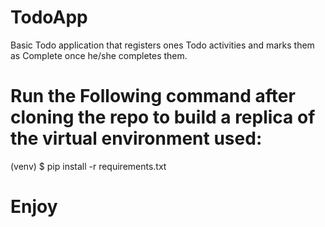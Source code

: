 # TodoApp
  Basic Todo application that registers ones Todo activities and marks them as Complete once he/she completes them. 

# Run the Following command after cloning the repo to build a replica of the virtual environment used:
  (venv) $ pip install -r requirements.txt

# Enjoy